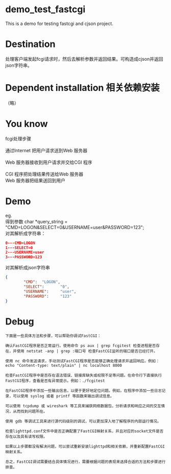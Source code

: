 # demo_test_fastcgi
This is a demo for testing fastcgi and cjson project. 
  
# Destination
处理客户端发起fcgi请求时，然后去解析参数并返回结果。可构造成cjson并返回json字符串。 
     
               
# Dependent installation 相关依赖安装           
（略）                             
                                    
# You know     
fcgi处理步骤<br>    
通过Internet 把用户请求送到Web 服务器<br>     
Web 服务器接收到用户请求并交给CGI 程序<br>   
CGI 程序把处理结果传送给Web 服务器<br>
Web 服务器把结果送回到用户<br> 
# Demo  
eg.<br>
得到参数 char *query_string = "CMD=LOGON&SELECT=0&USERNAME=user&PASSWORD=123";<br>
对其解析成字符串：
```json  
0---CMD=LOGON 
1---SELECT=0
2---USERNAME=user
3---PASSWORD=123
```
     
对其解析成json字符串
```json
{
        "CMD":  "LOGON",
        "SELECT":       "0",
        "USERNAME":     "user",
        "PASSWORD":     "123"
}   
```
# Debug
```
下面是一些具体方法和步骤，可以帮助你调试FastCGI：

确认FastCGI程序是否正常运行。使用命令 ps aux | grep fcgitest 检查进程是否存在，并使用 netstat -anp | grep :端口号 检查FastCGI监听的端口是否已经打开。

使用 nc 命令发送请求，手动测试FastCGI程序是否能够正确处理请求并返回响应。例如：echo "Content-type: text/plain" | nc localhost 8000

检查FastCGI程序中是否存在语法错误、链接库缺失或权限不足等问题。在命令行下直接执行FastCGI程序，查看是否有异常提示。例如：./fcgitest

在FastCGI程序中添加一些输出信息，以便于更好地定位问题。例如，在程序中添加一些日志记录，可以使用 syslog 或者 printf 等函数来输出调试信息。

可以使用 tcpdump 或 wireshark 等工具来捕获网络数据包，分析请求和响应之间的交互情况，从而找到问题所在。

使用 gdb 等调试工具来进行源代码级别的调试，可以更加深入地了解程序的内部运行情况。

检查lighttpd.conf文件中是否正确配置了FastCGI映射关系，并且对应的socket文件是否存在以及具有读写权限。

如果以上步骤都没有解决问题，可以尝试重新安装lighttpd和相关依赖，并重新配置FastCGI映射关系。

总之，FastCGI调试需要结合具体情况进行，需要根据问题的表现来选择合适的方法和步骤进行排查。
```   

